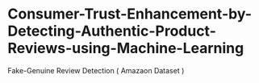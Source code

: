 # Consumer-Trust-Enhancement-by-Detecting-Authentic-Product-Reviews-using-Machine-Learning
Fake-Genuine Review Detection ( Amazaon Dataset )
